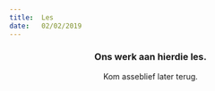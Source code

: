```yaml
---
title:  Les
date:   02/02/2019
---
```


### <center>Ons werk aan hierdie les.</center>
<center>Kom asseblief later terug.</center>